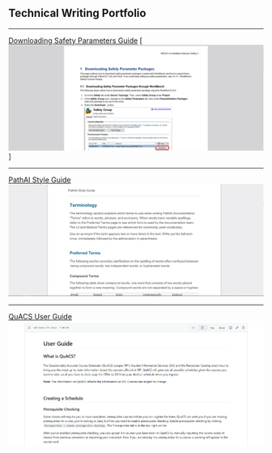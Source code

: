 ## Technical Writing Portfolio
---
[Downloading Safety Parameters Guide](/pdf/safety_parameters.pdf)
[<img src="images/downloading_parameters.PNG?raw=true"/>]

---
[PathAI Style Guide](/pdf/style_guide.pdf)
<img src="images/style_guide.PNG?raw=true"/>

---
[QuACS User Guide](https://github.com/cmlino/quacs/blob/user_guide/userguide/user_guide.md)
<img src="images/quacs_guide.PNG?raw=true"/>

